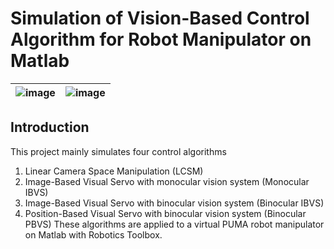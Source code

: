 # Simulation of Vision-Based Control Algorithm for Robot Manipulator on Matlab

|![image](https://github.com/JiadingWen/01-Manipulator_Simulation/blob/master/img/ScreenShot1.gif)|![image](https://github.com/JiadingWen/01-Manipulator_Simulation/blob/master/img/ScreenShot2.gif)|
| - | :-: |

## Introduction
This project mainly simulates four control algorithms
1. Linear Camera Space Manipulation (LCSM)
2. Image-Based Visual Servo with monocular vision system (Monocular IBVS)
3. Image-Based Visual Servo with binocular vision system (Binocular IBVS)
4. Position-Based Visual Servo with binocular vision system (Binocular PBVS)
These algorithms are applied to a virtual PUMA robot manipulator on Matlab with Robotics Toolbox.